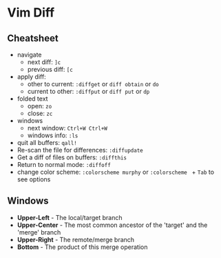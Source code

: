 # Vim Diff

## Cheatsheet

- navigate
  - next diff: `]c`
  - previous diff: `[c`
- apply diff:
  - other to current: `:diffget` or `diff obtain` or `do`
  - current to other: `:diffput` or `diff put` or `dp`
- folded text
  - open: `zo`
  - close: `zc`
- windows
  - next window: `Ctrl+W Ctrl+W`
  - windows info: `:ls`
- quit all buffers: `qall!`  
- Re-scan the file for differences: `:diffupdate`
- Get a diff of files on buffers: `:diffthis`
- Return to normal mode: `:diffoff`
- change color scheme: `:colorscheme murphy` or `:colorscheme ` + `Tab` to see options

## Windows

- **Upper-Left** - The local/target branch
- **Upper-Center** - The most common ancestor of the 'target' and the 'merge' branch
- **Upper-Right** - The remote/merge branch
- **Bottom** - The product of this merge operation
